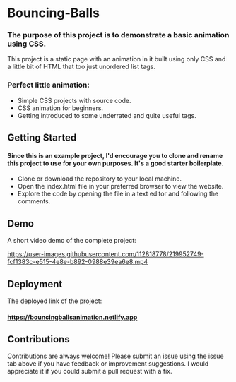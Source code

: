 # Bouncing-Balls

### The purpose of this project is to demonstrate a basic animation using CSS.

This project is a static page with an animation in it built using only CSS and a little bit of HTML that too just unordered list tags.

### Perfect little animation:

* Simple CSS projects with source code.
* CSS animation for beginners.
* Getting introduced to some underrated and quite useful tags.

## Getting Started
#### Since this is an example project, I'd encourage you to clone and rename this project to use for your own purposes. It's a good starter boilerplate.

* Clone or download the repository to your local machine.
* Open the index.html file in your preferred browser to view the website.
* Explore the code by opening the file in a text editor and following the comments.

## Demo

A short video demo of the complete project: 


https://user-images.githubusercontent.com/112818778/219952749-fcf1383c-e515-4e8e-b892-0988e39ea6e8.mp4



## Deployment

The deployed link of the project:
#### https://bouncingballsanimation.netlify.app

## Contributions

Contributions are always welcome! Please submit an issue using the issue tab above if you have feedback or improvement suggestions. I would appreciate it if you could submit a pull request with a fix.

